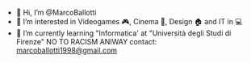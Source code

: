 - 👋 Hi, I’m @MarcoBallotti
- 👀 I’m interested in Videogames 🎮, Cinema 🍿, Design 🏠 and IT in 💻 
- 🌱 I’m currently learning "Informatica' at "Università degli Studi di Firenze"
NO TO RACISM ANIWAY
contact: marcoballotti1998@gmail.com
<!---
MarcoBallotti/MarcoBallotti is a ✨ special ✨ repository because its `README.md` (this file) appears on your GitHub profile.
You can click the Preview link to take a look at your changes.
--->

